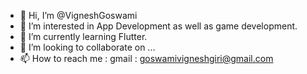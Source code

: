 - 👋 Hi, I’m @VigneshGoswami
- 👀 I’m interested in App Development as well as game development.
- 🌱 I’m currently learning Flutter.
- 💞️ I’m looking to collaborate on ...
- 📫 How to reach me : gmail : goswamivigneshgiri@gmail.com

<!---
VigneshGoswami/VigneshGoswami is a ✨ special ✨ repository because its `README.md` (this file) appears on your GitHub profile.
You can click the Preview link to take a look at your changes.
--->
